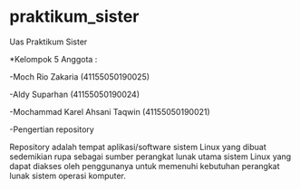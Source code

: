# praktikum_sister
Uas Praktikum Sister

*Kelompok 5 Anggota :

-Moch Rio Zakaria (41155050190025)

-Aldy Suparhan (41155050190024)

-Mochammad Karel Ahsani Taqwin (41155050190021)

-Pengertian repository 

Repository adalah tempat aplikasi/software sistem Linux yang dibuat sedemikian rupa sebagai sumber perangkat lunak utama sistem Linux yang dapat diakses oleh penggunanya untuk memenuhi kebutuhan perangkat lunak sistem operasi komputer.
